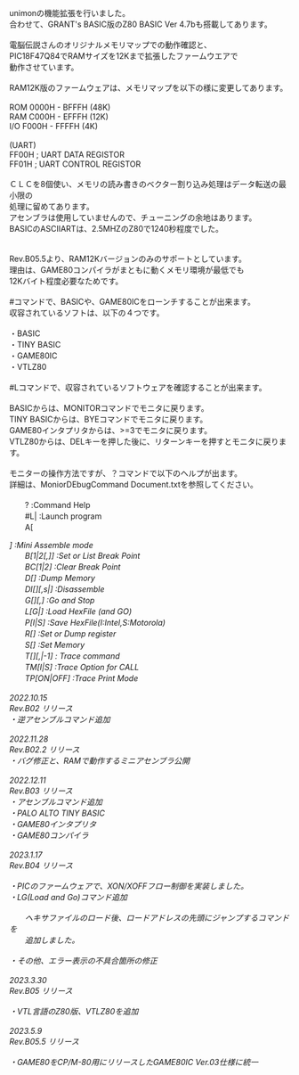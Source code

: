 unimonの機能拡張を行いました。<br>
合わせて、GRANT's BASIC版のZ80 BASIC Ver 4.7bも搭載してあります。<br>
<br>
電脳伝説さんのオリジナルメモリマップでの動作確認と、<br>
PIC18F47Q84でRAMサイズを12Kまで拡張したファームウエアで<br>
動作させています。<br>
<br>
RAM12K版のファームウェアは、メモリマップを以下の様に変更してあります。<br>
<br>
ROM 0000H - BFFFH (48K)<br>
RAM C000H - EFFFH (12K)<br>
I/O F000H - FFFFH (4K)<br>
<br>
(UART)<br>
FF00H	; UART DATA REGISTOR<br>
FF01H	; UART CONTROL REGISTOR<br>
<br>
ＣＬＣを8個使い、メモリの読み書きのベクター割り込み処理はデータ転送の最小限の<br>
処理に留めてあります。<br>
アセンブラは使用していませんので、チューニングの余地はあります。<br>
BASICのASCIIARTは、2.5MHZのZ80で1240秒程度でした。<br>
<br>
<br>
Rev.B05.5より、RAM12Kバージョンのみのサポートとしています。<br>
理由は、GAME80コンパイラがまともに動くメモリ環境が最低でも<br>
12Kバイト程度必要なためです。<br>
<br>
#コマンドで、BASICや、GAME80ICをローンチすることが出来ます。<br>
収容されているソフトは、以下の４つです。<br>
<br>
・BASIC<br>
・TINY BASIC<br>
・GAME80IC<br>
・VTLZ80<br>
<br>
#Lコマンドで、収容されているソフトウェアを確認することが出来ます。<br>
<br>
BASICからは、MONITORコマンドでモニタに戻ります。<br>
TINY BASICからは、BYEコマンドでモニタに戻ります。<br>
GAME80インタプリタからは、>=3でモニタに戻ります。<br>
VTLZ80からは、DELキーを押した後に、リターンキーを押すとモニタに戻ります。<br>
<br>
モニターの操作方法ですが、？コマンドで以下のヘルプが出ます。<br>
詳細は、MoniorDEbugCommand Document.txtを参照してください。<br>
<br>
　　? :Command Help<br>
　　#L|<num> :Launch program<br>
　　A[<address>] :Mini Assemble mode<br>
　　B[1|2[,<adr>]] :Set or List Break Point<br>
　　BC[1|2] :Clear Break Point<br>
　　D[<adr>] :Dump Memory<br>
　　DI[<adr>][,s<steps>|<adr>] :Disassemble<br>
　　G[<adr>][,<stop adr>] :Go and Stop<br>
　　L[G|<offset>] :Load HexFile (and GO)<br>
　　P[I|S] :Save HexFile(I:Intel,S:Motorola)<br>
　　R[<reg>] :Set or Dump register<br>
　　S[<adr>] :Set Memory<br>
　　T[<adr>][,<steps>|-1] : Trace command<br>
　　TM[I|S] :Trace Option for CALL<br>
　　TP[ON|OFF] :Trace Print Mode<br>
<br>
2022.10.15<br>
Rev.B02 リリース<br>
・逆アセンブルコマンド追加<br>
<br>
2022.11.28<br>
Rev.B02.2 リリース<br>
・バグ修正と、RAMで動作するミニアセンブラ公開<br>
<br>
2022.12.11<br>
Rev.B03 リリース<br>
・アセンブルコマンド追加<br>
・PALO ALTO TINY BASIC<br>
・GAME80インタプリタ<br>
・GAME80コンパイラ<br>
<br>
2023.1.17<br>
Rev.B04 リリース<br>
<br>
・PICのファームウェアで、XON/XOFFフロー制御を実装しました。<br>
・LG(Load and Go)コマンド追加<br>
<br>
　　ヘキサファイルのロード後、ロードアドレスの先頭にジャンプするコマンドを<br>
　　追加しました。<br>
<br>
・その他、エラー表示の不具合箇所の修正<br>
<br>
2023.3.30<br>
Rev.B05 リリース<br>
<br>
・VTL言語のZ80版、VTLZ80を追加<br>
<br>
2023.5.9<br>
Rev.B05.5 リリース<br>
<br>
・GAME80をCP/M-80用にリリースしたGAME80IC Ver.03仕様に統一<br>

